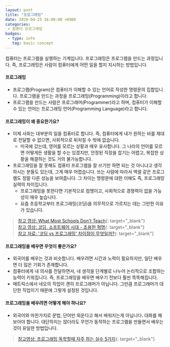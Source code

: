 ```yaml
---
layout: post
title: "프로그래밍"
date: 2020-04-25 16:00:00 +0900
categories: 
 - 컴퓨터 프로그래밍
badges:
 - type: info
   tag: basic concept
---
```


컴퓨터는 프로그램을 실행하는 기계입니다. 프로그래밍은 프로그램을 만드는 과정입니다.
즉, 프로그래밍은 사람이 컴퓨터에게 어떤 일을 할지 지시하는 방법입니다.

<!--more-->

#### **프로그래밍**
- 프로그램(Program)은 컴퓨터가 이해할 수 있는 언어로 작성한 명령문의 집합입니다. 프로그램을 만드는 과정을 프로그래밍(Programming)이라고 합니다.
- 프로그램을 만드는 사람은 프로그래머(Programmer)라고 하며, 컴퓨터가 이해할 수 있는 언어는 프로그래밍 언어(Programming Language)라고 합니다.

#### **프로그래밍이 왜 중요한가요?**
- 이제 사회는 대부분의 일을 컴퓨터로 합니다. 즉, 컴퓨터에게 내가 원하는 바를 제대로 전달할 수 없으면, 사회적으로 뒤처질 수 밖에 없습니다.
  - 미국에 갔는데, 영어를 모르는 상황과 매우 유사합니다. 그 나라의 언어를 모르면 어떻게든 생활을 할 수는 있겠지만, 안정된 직장을 잡기는 어렵고, 복잡한 상황을 해결하는 것도 거의 불가능합니다.
- 프로그래밍을 잘 못해도 컴퓨터 프로그램을 잘 쓰기만 하면 되는 것 아니냐고 생각하시는 분들도 있는데, 그게 매우 어렵습니다. 쓰는 사람에 따라서 엑셀 같은 프로그램도 정말 다른 성능을 보여줍니다. 그 차이는 명령문에 대한 이해도 즉, 프로그래밍 실력의 차이입니다.
  - 프로그래밍을 못한다면 기본적으로 컴맹이고, 사회적으로 경쟁력이 없을 가능성이 매우 높습니다.
  - 요즘 초등학교부터 프로그래밍(코딩)을 의무적으로 가르치는 데는 그만한 이유가 있습니다.

> [참고 영상: What Most Schools Don't Teach](https://www.youtube.com/watch?v=nKIu9yen5nc){: target="_blank"}  
> [참고 영상: 코딩, 소프트웨어 시대 - 조용한 혁명](https://www.youtube.com/watch?v=t346si4gy_M){: target="_blank"}  
> [참고 자료: '코딩 vs 프로그래밍' 차이점이 무엇일까?](https://www.codingworldnews.com/article/view/1132){: target="_blank"}

#### **프로그래밍을 배우면 무엇이 좋은가요?**
- 외국어를 배우는 것과 비슷합니다. 배우려면 시간과 노력이 필요하지만, 일단 배우면 더 많은 기회가 존재합니다.
- 컴퓨터에게 내 의사를 전달하면서, 내 생각을 단계별로 나누어 논리적으로 조합하는 능력이 키워집니다. 즉, 프로그래밍을 배우면 배우기 전보다 훨씬 똑똑해집니다.
- 매트릭스에서 네오의 직업이 괜히 프로그래머가 아닙니다. 그만큼 프로그래머가 대단한 직업이기 때문에 그렇게 설정된 것입니다.

#### **프로그래밍을 배우려면 어떻게 해야 하나요?**
- 외국어와 마찬가지로 문법, 단어만 외운다고 해서 배워지는게 아닙니다. 대화를 해보아야 합니다. 대단하지는 않더라도 무언가 동작하는 프로그램을 만들면서 배우는 것이 유일한 방법입니다.

> [참고영상: 프로그래밍 독학할때 자주 하는 실수 5가지](https://www.youtube.com/watch?v=FF6CF8TZIhE){: target="_blank"}
